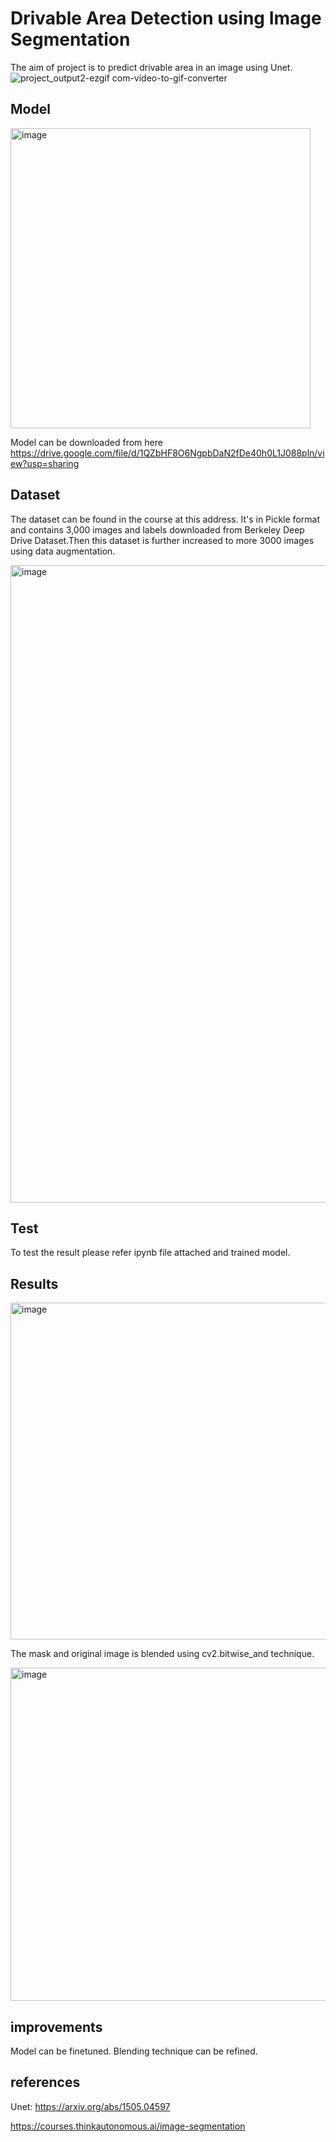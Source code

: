# Drivable Area Detection using Image Segmentation
The aim of project is to predict drivable area in an image using Unet.
![project_output2-ezgif com-video-to-gif-converter](https://github.com/Vishalkagade/Image_segmentation/assets/105672962/1b307f1f-ce56-47e9-8455-3d67aa672e3f)

## Model
<img width="480" alt="image" src="https://github.com/Vishalkagade/Image_segmentation/assets/105672962/48d1c9a4-dc8d-4b47-a605-a16e295eba53">

Model can be downloaded from here https://drive.google.com/file/d/1QZbHF8O6NgpbDaN2fDe40h0L1J088pln/view?usp=sharing

## Dataset
The dataset can be found in the course at this address. It's in Pickle format and contains 3,000 images and labels downloaded from Berkeley Deep Drive Dataset.Then this dataset is further increased to more 3000 images using data augmentation.

<img width="1020" alt="image" src="https://github.com/Vishalkagade/Image_segmentation/assets/105672962/557eb1b8-99dd-4882-8934-eed10b7d2eb2">

## Test

To test the result please refer ipynb file attached and trained model.
## Results
<img width="539" alt="image" src="https://github.com/Vishalkagade/Image_segmentation/assets/105672962/0a31fcc7-a78f-4b2b-a949-b145ef131ae1">

The mask and original image is blended using cv2.bitwise_and technique.

<img width="533" alt="image" src="https://github.com/Vishalkagade/Image_segmentation/assets/105672962/f49e17ba-e323-41af-9714-563f672319c1">

## improvements
Model can be finetuned.
Blending technique can be refined.

## references
Unet: https://arxiv.org/abs/1505.04597

https://courses.thinkautonomous.ai/image-segmentation


